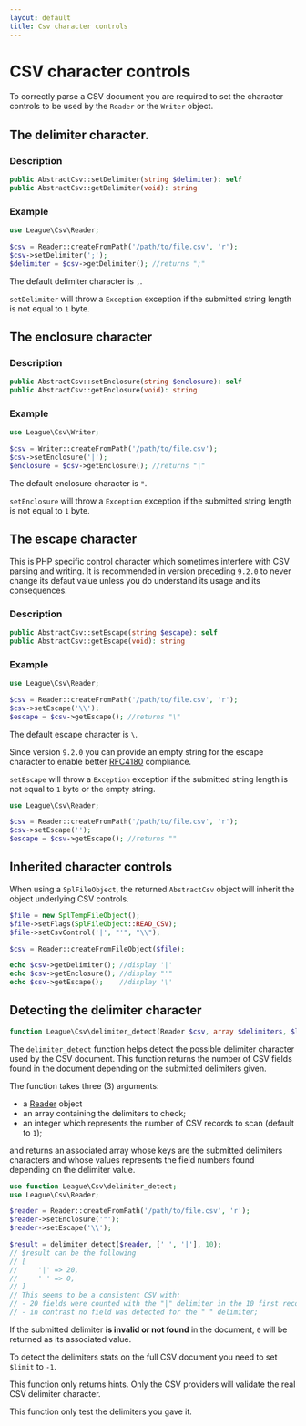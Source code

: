 ```yaml
---
layout: default
title: Csv character controls
---
```


# CSV character controls

To correctly parse a CSV document you are required to set the character controls to be used by the `Reader` or the `Writer` object.

## The delimiter character.

### Description

~~~php
public AbstractCsv::setDelimiter(string $delimiter): self
public AbstractCsv::getDelimiter(void): string
~~~

### Example

~~~php
use League\Csv\Reader;

$csv = Reader::createFromPath('/path/to/file.csv', 'r');
$csv->setDelimiter(';');
$delimiter = $csv->getDelimiter(); //returns ";"
~~~

<p class="message-info">The default delimiter character is <code>,</code>.</p>

<p class="message-warning"><code>setDelimiter</code> will throw a <code>Exception</code> exception if the submitted string length is not equal to <code>1</code> byte.</p>

## The enclosure character

### Description

~~~php
public AbstractCsv::setEnclosure(string $enclosure): self
public AbstractCsv::getEnclosure(void): string
~~~

### Example

~~~php
use League\Csv\Writer;

$csv = Writer::createFromPath('/path/to/file.csv');
$csv->setEnclosure('|');
$enclosure = $csv->getEnclosure(); //returns "|"
~~~

<p class="message-info">The default enclosure character is <code>"</code>.</p>

<p class="message-warning"><code>setEnclosure</code> will throw a <code>Exception</code> exception if the submitted string length is not equal to <code>1</code> byte.</p>

## The escape character

This is PHP specific control character which sometimes interfere with CSV parsing and writing. It is recommended in version preceding `9.2.0` to never change its defaut value unless you do understand its usage and its consequences.

### Description

~~~php
public AbstractCsv::setEscape(string $escape): self
public AbstractCsv::getEscape(void): string
~~~

### Example

~~~php
use League\Csv\Reader;

$csv = Reader::createFromPath('/path/to/file.csv', 'r');
$csv->setEscape('\\');
$escape = $csv->getEscape(); //returns "\"
~~~

<p class="message-info">The default escape character is <code>\</code>.</p>

<p class="message-notice">Since version <code>9.2.0</code> you can provide an empty string for the escape character to enable better <a href="https://tools.ietf.org/html/rfc4180">RFC4180</a> compliance.</p>

<p class="message-warning"><code>setEscape</code> will throw a <code>Exception</code> exception if the submitted string length is not equal to <code>1</code> byte or the empty string.</p>

~~~php
use League\Csv\Reader;

$csv = Reader::createFromPath('/path/to/file.csv', 'r');
$csv->setEscape('');
$escape = $csv->getEscape(); //returns ""
~~~

## Inherited character controls

When using a `SplFileObject`, the returned `AbstractCsv` object will inherit the object underlying CSV controls.

~~~php
$file = new SplTempFileObject();
$file->setFlags(SplFileObject::READ_CSV);
$file->setCsvControl('|', "'", "\\");

$csv = Reader::createFromFileObject($file);

echo $csv->getDelimiter(); //display '|'
echo $csv->getEnclosure(); //display "'"
echo $csv->getEscape();    //display '\'
~~~

## Detecting the delimiter character

~~~php
function League\Csv\delimiter_detect(Reader $csv, array $delimiters, $limit = 1): array
~~~

The `delimiter_detect` function helps detect the possible delimiter character used by the CSV document. This function returns the number of CSV fields found in the document depending on the submitted delimiters given.

The function takes three (3) arguments:

* a [Reader](/9.0/reader/) object
* an array containing the delimiters to check;
* an integer which represents the number of CSV records to scan (default to `1`);

and returns an associated array whose keys are the submitted delimiters characters and whose values represents the field numbers found depending on the delimiter value.

~~~php
use function League\Csv\delimiter_detect;
use League\Csv\Reader;

$reader = Reader::createFromPath('/path/to/file.csv', 'r');
$reader->setEnclosure('"');
$reader->setEscape('\\');

$result = delimiter_detect($reader, [' ', '|'], 10);
// $result can be the following
// [
//     '|' => 20,
//     ' ' => 0,
// ]
// This seems to be a consistent CSV with:
// - 20 fields were counted with the "|" delimiter in the 10 first records;
// - in contrast no field was detected for the " " delimiter;
~~~
If the submitted delimiter **is invalid or not found** in the document, `0` will be returned as its associated value.

<p class="message-info">To detect the delimiters stats on the full CSV document you need to set <code>$limit</code> to <code>-1</code>.</p>
<p class="message-notice">This function only returns hints. Only the CSV providers will validate the real CSV delimiter character.</p>
<p class="message-warning">This function only test the delimiters you gave it.</p>
